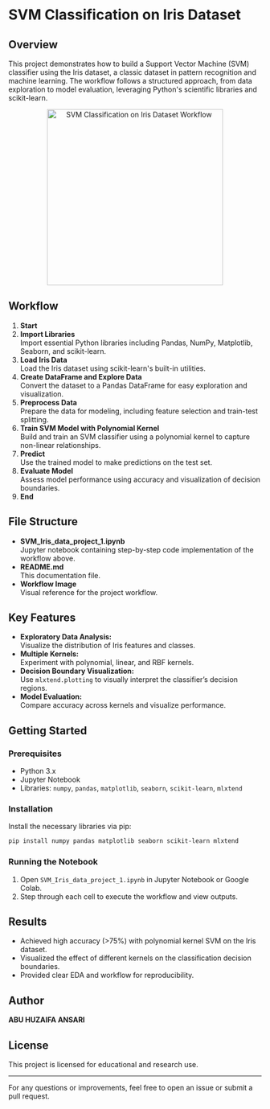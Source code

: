# SVM Classification on Iris Dataset

## Overview

This project demonstrates how to build a Support Vector Machine (SVM) classifier using the Iris dataset, a classic dataset in pattern recognition and machine learning. The workflow follows a structured approach, from data exploration to model evaluation, leveraging Python's scientific libraries and scikit-learn.

<p align="center">
  <img src="1" alt="SVM Classification on Iris Dataset Workflow" width="350"/>
</p>

## Workflow

1. **Start**
2. **Import Libraries**  
   Import essential Python libraries including Pandas, NumPy, Matplotlib, Seaborn, and scikit-learn.
3. **Load Iris Data**  
   Load the Iris dataset using scikit-learn's built-in utilities.
4. **Create DataFrame and Explore Data**  
   Convert the dataset to a Pandas DataFrame for easy exploration and visualization.
5. **Preprocess Data**  
   Prepare the data for modeling, including feature selection and train-test splitting.
6. **Train SVM Model with Polynomial Kernel**  
   Build and train an SVM classifier using a polynomial kernel to capture non-linear relationships.
7. **Predict**  
   Use the trained model to make predictions on the test set.
8. **Evaluate Model**  
   Assess model performance using accuracy and visualization of decision boundaries.
9. **End**

## File Structure

- **SVM_Iris_data_project_1.ipynb**  
  Jupyter notebook containing step-by-step code implementation of the workflow above.
- **README.md**  
  This documentation file.
- **Workflow Image**  
  Visual reference for the project workflow.

## Key Features

- **Exploratory Data Analysis:**  
  Visualize the distribution of Iris features and classes.
- **Multiple Kernels:**  
  Experiment with polynomial, linear, and RBF kernels.
- **Decision Boundary Visualization:**  
  Use `mlxtend.plotting` to visually interpret the classifier’s decision regions.
- **Model Evaluation:**  
  Compare accuracy across kernels and visualize performance.

## Getting Started

### Prerequisites

- Python 3.x
- Jupyter Notebook
- Libraries: `numpy`, `pandas`, `matplotlib`, `seaborn`, `scikit-learn`, `mlxtend`

### Installation

Install the necessary libraries via pip:
```bash
pip install numpy pandas matplotlib seaborn scikit-learn mlxtend
```

### Running the Notebook

1. Open `SVM_Iris_data_project_1.ipynb` in Jupyter Notebook or Google Colab.
2. Step through each cell to execute the workflow and view outputs.

## Results

- Achieved high accuracy (>75%) with polynomial kernel SVM on the Iris dataset.
- Visualized the effect of different kernels on the classification decision boundaries.
- Provided clear EDA and workflow for reproducibility.

## Author

**ABU HUZAIFA ANSARI**

## License

This project is licensed for educational and research use.

---

For any questions or improvements, feel free to open an issue or submit a pull request.
